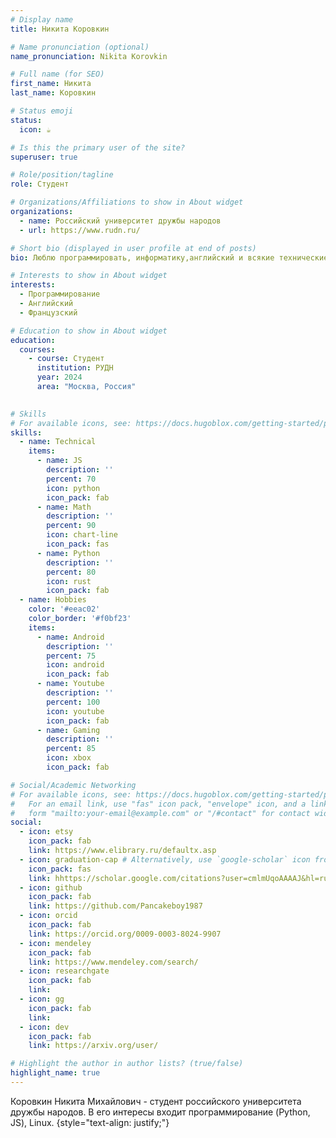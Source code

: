 ```yaml
---
# Display name
title: Никита Коровкин

# Name pronunciation (optional)
name_pronunciation: Nikita Korovkin

# Full name (for SEO)
first_name: Никита
last_name: Коровкин

# Status emoji
status:
  icon: ☕️

# Is this the primary user of the site?
superuser: true

# Role/position/tagline
role: Студент

# Organizations/Affiliations to show in About widget
organizations:
  - name: Российский университет дружбы народов
  - url: https://www.rudn.ru/

# Short bio (displayed in user profile at end of posts)
bio: Люблю программировать, информатику,английский и всякие технические штучки.

# Interests to show in About widget
interests:
  - Программирование
  - Английский
  - Французский

# Education to show in About widget
education:
  courses:
    - course: Студент
      institution: РУДН
      year: 2024
      area: "Москва, Россия"
      

# Skills
# For available icons, see: https://docs.hugoblox.com/getting-started/page-builder/#icons
skills:
  - name: Technical
    items:
      - name: JS
        description: ''
        percent: 70
        icon: python
        icon_pack: fab
      - name: Math
        description: ''
        percent: 90
        icon: chart-line
        icon_pack: fas
      - name: Python
        description: ''
        percent: 80
        icon: rust
        icon_pack: fab	
  - name: Hobbies
    color: '#eeac02'
    color_border: '#f0bf23'
    items:
      - name: Android
        description: ''
        percent: 75
        icon: android
        icon_pack: fab
      - name: Youtube
        description: ''
        percent: 100
        icon: youtube
        icon_pack: fab
      - name: Gaming
        description: ''
        percent: 85
        icon: xbox
        icon_pack: fab

# Social/Academic Networking
# For available icons, see: https://docs.hugoblox.com/getting-started/page-builder/#icons
#   For an email link, use "fas" icon pack, "envelope" icon, and a link in the
#   form "mailto:your-email@example.com" or "/#contact" for contact widget.
social:
  - icon: etsy
    icon_pack: fab
    link: https://www.elibrary.ru/defaultx.asp
  - icon: graduation-cap # Alternatively, use `google-scholar` icon from `ai` icon pack
    icon_pack: fas
    link: hhttps://scholar.google.com/citations?user=cmlmUqoAAAAJ&hl=ru
  - icon: github
    icon_pack: fab
    link: https://github.com/Pancakeboy1987
  - icon: orcid
    icon_pack: fab
    link: https://orcid.org/0009-0003-8024-9907
  - icon: mendeley
    icon_pack: fab
    link: https://www.mendeley.com/search/
  - icon: researchgate
    icon_pack: fab
    link: 
  - icon: gg
    icon_pack: fab
    link: 
  - icon: dev
    icon_pack: fab
    link: https://arxiv.org/user/

# Highlight the author in author lists? (true/false)
highlight_name: true
---
```


Коровкин Никита Михайлович - студент российского университета дружбы народов. В его интересы входит программирование (Python, JS), Linux. 
{style="text-align: justify;"}
